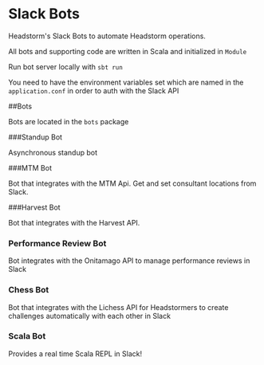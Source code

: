 # Slack Bots

Headstorm's Slack Bots to automate Headstorm operations.

All bots and supporting code are written in Scala and initialized in `Module`

Run bot server locally with `sbt run`

You need to have the environment variables set which are named in the `application.conf` in order to auth with the Slack API

##Bots

Bots are located in the `bots` package

###Standup Bot

Asynchronous standup bot

###MTM Bot

Bot that integrates with the MTM Api.  Get and set consultant locations from Slack.

###Harvest Bot

Bot that integrates with the Harvest API.

### Performance Review Bot

Bot integrates with the Onitamago API to manage performance reviews in Slack

### Chess Bot

Bot that integrates with the Lichess API for Headstormers to create challenges automatically with each other in Slack

### Scala Bot

Provides a real time Scala REPL in Slack!

